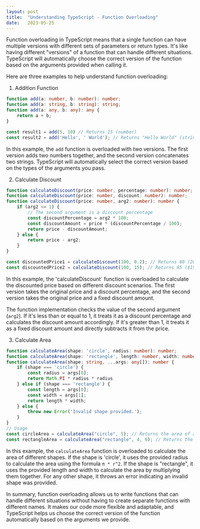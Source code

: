 ```yaml
---
layout: post
title:  "Understanding TypeScript - Function Overloading"
date:   2023-05-25
---
```


<p class="intro">Function overloading in TypeScript means that a single function can have multiple versions with different sets of parameters or return types. It's like having different "versions" of a function that can handle different situations. TypeScript will automatically choose the correct version of the function based on the arguments provided when calling it.</p>

Here are three examples to help understand function overloading: 

1. Addition Function

```typescript
function add(a: number, b: number): number;
function add(a: string, b: string): string;
function add(a: any, b: any): any {
    return a + b;
}

const result1 = add(5, 10) // Returns 15 (number)
const result2 = add('Hello', ' World'); // Returns "Hello World" (string)
```

In this example, the `add` function is overloaded with two versions. The first version adds two numbers together, and the second version concatenates two strings. TypeScript will automatically select the correct version based on the types of the arguments you pass. 

2. Calculate Discount

```typescript
function calculateDiscount(price: number, percentage: number): number;
function calculateDiscount(price: number, discount: number): number;
function calculateDiscount(price: number, arg2: number): number {
    if (arg2 <= 1) {
        // The second argument is a discount percentage
        const discountPercentage = arg2 * 100;
        const discountAmount = price * (discountPercentage / 100);
        return price - discountAmount;
    } else {
        return price - arg2;
    }
}

const discountedPrice1 = calculateDiscount(100, 0.2); // Returns 80 (20% discount)
const discountedPrice2 = calculateDiscount(100, 15); // Returns 85 ($15 discount)
```

In this example, the 'calculateDiscount` function is overloaded to calculate the discounted price based on different discount scenarios. The first version takes the original price and a discount percentage, and the second version takes the original price and a fixed discount amount. 

The function implementation checks the value of the second argument (`arg2`). If it's less than or equal to 1, it treats it as a discount percentage and calculates the discount amount accordingly. If it's greater than 1, it treats it as a fixed discount amount and directly subtracts it from the price. 

3. Calculate Area

```typescript
function calculateArea(shape: 'circle', radius: number): number;
function calculateArea(shape: 'rectangle', length: number, width: number): number;
function calculateArea(shape: string, ...args: any[]): number {
    if (shape === 'circle') {
        const radius = args[0];
        return Math.PI * radius * radius
    } else if (shape === 'rectangle') {
        const length = args[0];
        const width = args[1];
        return length * width;
    } else {
        throw new Error('Invalid shape provided.');
    }
}
// Usage
const circleArea = calculateArea("circle", 5); // Returns the area of a circle with radius 5
const rectangleArea = calculateArea("rectangle", 4, 6); // Returns the area of a rectangle with length 4 and width 6
```

In this example, the `calculateArea` function is overloaded to calculate the area of different shapes. If the shape is 'circle', it uses the provided radius to calculate the area using the formula `π * r^2`. If the shape is "rectangle", it uses the provided length and width to calculate the area by multiplying them together. For any other shape, it throws an error indicating an invalid shape was provided.

In summary, function overloading allows us to write functions that can handle different situations without having to create separate functions with different names. It makes our code more flexible and adaptable, and TypeScript helps us choose the correct version of the function automatically based on the arguments we provide.
